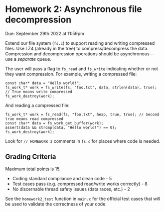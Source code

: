 # Homework 2: Asynchronous file decompression

Due: September 29th 2022 at 11:59pm

Extend our file system (`fs.c`) to support reading and writing compressed files.
Use LZ4 (already in the tree) to compress/decompress the data. Compression and
decompression operations should be asynchronous -- use a *separate* queue.

The user will pass a flag to `fs_read` and `fs_write` indicating whether or not
they want compression. For example, writing a compressed file:

```
const char* data = "Hello world!";
fs_work_t* work = fs_write(fs, "foo.txt", data, strlen(data), true); // True means write compressed
fs_work_destroy(work);
```

And reading a compressed file:

```
fs_work_t* work = fs_read(fs, "foo.txt", heap, true, true); // Second true means read compressed
const char* data = fs_work_get_buffer(work);
assert(data && strcmp(data, "Hello world!") == 0);
fs_work_destroy(work);
```

Look for `// HOMEWORK 2` comments in `fs.c` for places where code is needed.

## Grading Criteria

Maximum total points is 15.

+ Coding standard compliance and clean code - 5
+ Test cases pass (e.g. compressed read/write works correctly) - 8
+ No discernable thread safety issues (data races, etc.) - 2

See the `homework2_test` function in `main.c` for the official test cases that
will be used to validate the correctness of your code.
